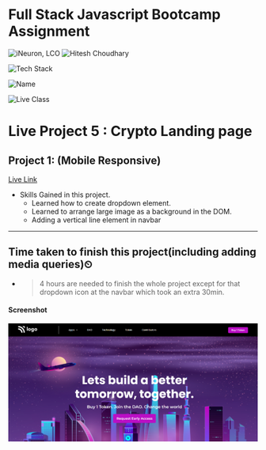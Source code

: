 # Full Stack Javascript Bootcamp Assignment 

![iNeuron, LCO](https://img.shields.io/badge/iNeuron-LCO-green)
![Hitesh Choudhary](https://img.shields.io/badge/Hitesh--Choudhary-Full--stack--JS--bootcamp-red)

![Tech Stack](https://img.shields.io/badge/Tech%20Stack-HTML%20%7C%20CSS-blue)

![Name](https://img.shields.io/badge/Project%20Made%20by-Abhijeet%20Sharma-white)

![Live Class](https://img.shields.io/badge/Live%20Project%205-Crypto%20Landing%20page-brightgreen)

# Live Project 5 : Crypto Landing page

## Project 1: (Mobile Responsive)
[Live Link](https://live-project-5-fs-js.netlify.app/)

-   Skills Gained in this project.
    - Learned how to create dropdown element.
    - Learned to arrange large image as a background in the DOM.
    - Adding a vertical line element in navbar
    
---

## Time taken to finish this project(including adding media queries)⏲

- >4 hours are needed to finish the whole project except for that dropdown icon at the navbar which took an extra 30min.

#### Screenshot

![Desktop](./screenshot/Project-5.png)
